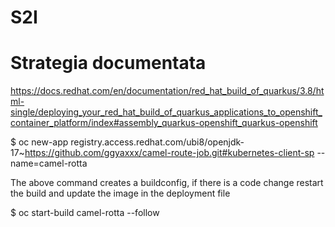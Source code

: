 # S2I


 # Strategia documentata

https://docs.redhat.com/en/documentation/red_hat_build_of_quarkus/3.8/html-single/deploying_your_red_hat_build_of_quarkus_applications_to_openshift_container_platform/index#assembly_quarkus-openshift_quarkus-openshift

$ oc new-app registry.access.redhat.com/ubi8/openjdk-17~https://github.com/ggyaxxx/camel-route-job.git#kubernetes-client-sp --name=camel-rotta

The above command creates a buildconfig, if there is a code change restart the build and update the image in the deployment file

$ oc start-build camel-rotta --follow

